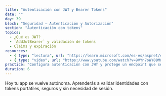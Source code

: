```yaml
---
title: "Autenticación con JWT y Bearer Tokens"
date: ""
day: 39
block: "Seguridad – Autenticación y Autorización"
section: "Autenticación con tokens"
topics:
  - ¿Qué es JWT?
  - `AddJwtBearer` y validación de tokens
  - Claims y expiración
resources:
  - { type: "lectura", url: "https://learn.microsoft.com/es-es/aspnet/core/security/authentication/jwt-authn" }
  - { type: "video", url: "https://www.youtube.com/watch?v=9VYn7oWY08M&t=2712s" }
practice: "Configura autenticación con JWT y protege un endpoint que solo responda si el token es válido."
duration: 6
---
```


Hoy tu app se vuelve autónoma. Aprenderás a validar identidades con tokens portátiles, seguros y sin necesidad de sesión.